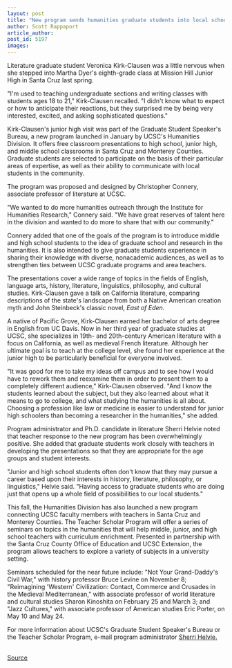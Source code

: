 ```yaml
---
layout: post
title: "New program sends humanities graduate students into local schools"
author: Scott Rappaport
article_author: 
post_id: 5197
images:
---
```


<p>
  Literature graduate student Veronica Kirk-Clausen was a little nervous when she stepped into Martha Dyer's eighth-grade class at Mission Hill Junior High in Santa Cruz last spring.
</p>
<p>
  "I'm used to teaching undergraduate sections and writing classes with students ages 18 to 21," Kirk-Clausen recalled. "I didn't know what to expect or how to anticipate their reactions, but they surprised me by being very interested, excited, and asking sophisticated questions."<br>
</p>
<p>
  Kirk-Clausen's junior high visit was part of the Graduate Student Speaker's Bureau, a new program launched in January by UCSC's Humanities Division. It offers free classroom presentations to high school, junior high, and middle school classrooms in Santa Cruz and Monterey Counties. Graduate students are selected to participate on the basis of their particular areas of expertise, as well as their ability to communicate with local students in the community.<br>
</p>
<p>
  The program was proposed and designed by Christopher Connery, associate professor of literature at UCSC.<br>
</p>
<p>
  "We wanted to do more humanities outreach through the Institute for Humanities Research," Connery said. "We have great reserves of talent here in the division and wanted to do more to share that with our community."<br>
</p>
<p>
  Connery added that one of the goals of the program is to introduce middle and high school students to the idea of graduate school and research in the humanities. It is also intended to give graduate students experience in sharing their knowledge with diverse, nonacademic audiences, as well as to strengthen ties between UCSC graduate programs and area teachers.<br>
</p>
<p>
  The presentations cover a wide range of topics in the fields of English, language arts, history, literature, linguistics, philosophy, and cultural studies. Kirk-Clausen gave a talk on California literature, comparing descriptions of the state's landscape from both a Native American creation myth and John Steinbeck's classic novel, <i>East of Eden.</i><br>
</p>
<p>
  A native of Pacific Grove, Kirk-Clausen earned her bachelor of arts degree in English from UC Davis. Now in her third year of graduate studies at UCSC, she specializes in 19th- and 20th-century American literature with a focus on California, as well as medieval French literature. Although her ultimate goal is to teach at the college level, she found her experience at the junior high to be particularly beneficial for everyone involved.<br>
</p>
<p>
  "It was good for me to take my ideas off campus and to see how I would have to rework them and reexamine them in order to present them to a completely different audience," Kirk-Clausen observed. "And I know the students learned about the subject, but they also learned about what it means to go to college, and what studying the humanities is all about. Choosing a profession like law or medicine is easier to understand for junior high schoolers than becoming a researcher in the humanities," she added.<br>
</p>
<p>
  Program administrator and Ph.D. candidate in literature Sherri Helvie noted that teacher response to the new program has been overwhelmingly positive. She added that graduate students work closely with teachers in developing the presentations so that they are appropriate for the age groups and student interests.<br>
</p>
<p>
  "Junior and high school students often don't know that they may pursue a career based upon their interests in history, literature, philosophy, or linguistics," Helvie said. "Having access to graduate students who are doing just that opens up a whole field of possibilities to our local students."<br>
</p>
<p>
  This fall, the Humanities Division has also launched a new program connecting UCSC faculty members with teachers in Santa Cruz and Monterey Counties. The Teacher Scholar Program will offer a series of seminars on topics in the humanities that will help middle, junior, and high school teachers with curriculum enrichment. Presented in partnership with the Santa Cruz County Office of Education and UCSC Extension, the program allows teachers to explore a variety of subjects in a university setting.<br>
</p>
<p>
  Seminars scheduled for the near future include: "Not Your Grand-Daddy's Civil War," with history professor Bruce Levine on November 8; "Reimagining 'Western' Civilization: Contact, Commerce and Crusades in the Medieval Mediterranean," with associate professor of world literature and cultural studies Sharon Kinoshita on February 25 and March 3; and "Jazz Cultures," with associate professor of American studies Eric Porter, on May 10 and May 24.<br>
</p>
<p>
  For more information about UCSC's Graduate Student Speaker's Bureau or the Teacher Scholar Program, e-mail program administrator <a href="mailto:helvie@ucsc.edu">Sherri Helvie.</a><br>
  <br>
</p>
<p><a href="http://www1.ucsc.edu/currents/03-04/12-08/CURRENTS%20ONLINE/03-04/11-03/humanities.html" title="Permalink to humanities">Source</a></p>
